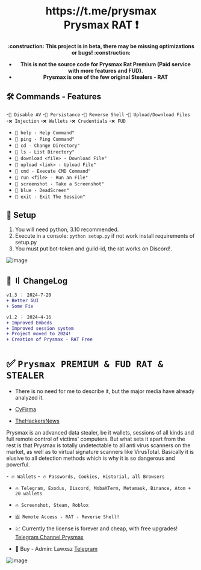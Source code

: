 <h1 align="center">
 https://t.me/prysmax<br>
 Prysmax RAT ❗️
</h1>
<h4 align="center">
:construction: This project is in beta, there may be missing optimizations or bugs!  :construction:

- This is not the source code for Prysmax Rat Premium (Paid service with more features and FUD).
- Prysmax is one of the few original Stealers - RAT
</h4>

## 🛠️ Commands - Features
-`💎 Disable AV`
-`💎 Persistance`
-`💎 Reverse Shell`
-`💎 Upload/Download Files`
-`❌ Injection` 
-`❌ Wallets`
-`❌ Credentials`
-`❌ FUD`

- `🌙 help - Help Command"`
- `🌙 ping - Ping Command"`
- `🌙 cd - Change Directory"`
- `🌙 ls - List Directory"`
- `🌙 download <file> - Download File"`
- `🌙 upload <link> - Upload File"`
- `🌙 cmd - Execute CMD Command"`
- `🌙 run <file> - Run an File"`
- `🌙 screenshot - Take a Screenshot"`
- `🌙 blue - DeadScreen"`
- `🌙 exit - Exit The Session"`


## 📁 Setup

1. You will need python, 3.10 recommended.
2. Execute in a console: ```python setup.py``` if not work install requirements of setup.py
3. You must put bot-token and guild-id, the rat works on Discord!.

![image](https://github.com/Lawxsz/prysmax-rat/assets/116668706/bbd5ef79-a9e3-4368-bff3-edf8e941bcdd)


## <a id="changelog"></a>🌟 〢 ChangeLog

```diff
v1.3 ⋮ 2024-7-20
+ Better GUI
+ Some Fix

v1.2 ⋮ 2024-4-16
+ Improved Embeds
+ Improved session system
+ Project moved to 2024!
+ Creation of Prysmax - RAT Free
```

# ✅ `Prysmax PREMIUM & FUD RAT & STEALER`

- There is no need for me to describe it, but the major media have already analyzed it.

- [CyFirma](https://www.cyfirma.com/outofband/new-maas-prysmax-launches-fully-undetectable-infostealer/)
- [TheHackersNews](https://thehackernews.com/2023/09/new-hijackloader-modular-malware-loader.html)

Prysmax is an advanced data stealer, be it wallets, sessions of all kinds and full remote control of victims' computers. But what sets it apart from the rest is that Prysmax is totally undetectable to all anti virus scanners on the market, as well as to virtual signature scanners like VirusTotal. Basically it is elusive to all detection methods which is why it is so dangerous and powerful.

-` 🔥 Wallets`
-` 🔥 Passwords, Cookies, Historial, all Browsers`
- `🔥 Telegram, Exodus, Discord, MobaXTerm, Metamask, Binance, Atom + 20 wallets`
- `🔥 Screenshot, Steam, Roblox`
- `🈴 Remote Access - RAT - Reverse Shell!`

- 💹 Currently the license is forever and cheap, with free upgrades! [Telegram Channel Prysmax](https://t.me/prysmax)

- 🔱 Buy - Admin: Lawxsz [Telegram](https://t.me/lawxsz)

![image](https://github.com/Lawxsz/prysmax/assets/116668706/a1707aa2-77b6-4653-9b9c-f713b274aa2a)

